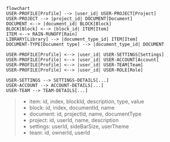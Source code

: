 ```mermaid
flowchart
USER-PROFILE[Profile] --> |user_id| USER-PROJECT[Project]
USER-PROJECT --> |project_id| DOCUMENT[Document]
DOCUMENT <--> |document_id| BLOCK[Block]
BLOCK[Block] <--> |block_id| ITEM[Item]
ITEM <--> RAIN-RUNOFF[Rain]
LIBRARY[Library] --> |document_type_id| ITEM[Item]
DOCUMENT-TYPE[Document type] --> |document_type_id| DOCUMENT

USER-PROFILE[Profile] <--> |user_id| USER-SETTINGS[Settings]
USER-PROFILE[Profile] <--> |user_id| USER-ACCOUNT[Account]
USER-PROFILE[Profile] <--> |user_id| USER-TEAM[Team]
USER-PROFILE[Profile] <--> |user_id| USER-ROLE[Role]

USER-SETTINGS --> SETTINGS-DETAILS[...]
USER-ACCOUNT --> ACCOUNT-DETAILS[...]
USER-TEAM --> TEAM-DETAILS[...]
```

> - item: id, index, blockId, description, type, value
> - block: id, index, documentId, name
> - document: id, projectId, name, documentType
> - project: id, userId, name, description
> - settings: userId, sideBarSize, userTheme
> - team: id, ownerId, userId
